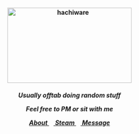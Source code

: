 <h4 align="center">
<img src="http://i1123.photobucket.com/albums/l549/zeronoa/GIFs/tumblr_lk3w83XBA01qcusbi.gif"width="280" height="170" alt="hachiware">
<br>
</h4>
<h5 align="center">
  Usually offtab doing random stuff
<p align> Feel free to PM or sit with me </p>
  
<a href=https://rentry.co/su> About </a>⠀<a href=https://steamcommunity.com/id/katocha/> Steam </a>⠀<a href=https://neospring.org/@gantz> Message </a>
